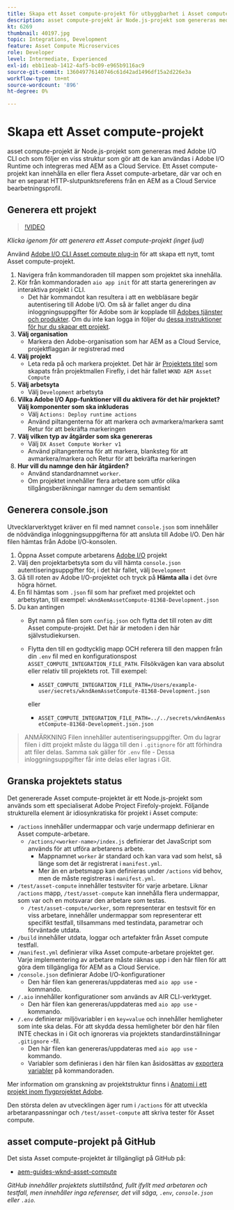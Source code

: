 ```yaml
---
title: Skapa ett Asset compute-projekt för utbyggbarhet i Asset compute
description: asset compute-projekt är Node.js-projekt som genereras med Adobe I/O CLI och som följer en viss struktur som gör att de kan användas i Adobe I/O Runtime och integreras med AEM as a Cloud Service.
kt: 6269
thumbnail: 40197.jpg
topic: Integrations, Development
feature: Asset Compute Microservices
role: Developer
level: Intermediate, Experienced
exl-id: ebb11eab-1412-4af5-bc09-e965b9116ac9
source-git-commit: 136049776140746c61d42ad1496df15a2d226e3a
workflow-type: tm+mt
source-wordcount: '896'
ht-degree: 0%

---
```


# Skapa ett Asset compute-projekt

asset compute-projekt är Node.js-projekt som genereras med Adobe I/O CLI och som följer en viss struktur som gör att de kan användas i Adobe I/O Runtime och integreras med AEM as a Cloud Service. Ett Asset compute-projekt kan innehålla en eller flera Asset compute-arbetare, där var och en har en separat HTTP-slutpunktsreferens från en AEM as a Cloud Service bearbetningsprofil.

## Generera ett projekt

>[!VIDEO](https://video.tv.adobe.com/v/40197/?quality=12&learn=on)

_Klicka igenom för att generera ett Asset compute-projekt (inget ljud)_

Använd [Adobe I/O CLI Asset compute plug-in](../set-up/development-environment.md#aio-cli) för att skapa ett nytt, tomt Asset compute-projekt.

1. Navigera från kommandoraden till mappen som projektet ska innehålla.
1. Kör från kommandoraden `aio app init` för att starta genereringen av interaktiva projekt i CLI.
   + Det här kommandot kan resultera i att en webbläsare begär autentisering till Adobe I/O. Om så är fallet anger du dina inloggningsuppgifter för Adobe som är kopplade till [Adobes tjänster och produkter](../set-up/accounts-and-services.md). Om du inte kan logga in följer du [dessa instruktioner för hur du skapar ett projekt](https://www.adobe.io/project-firefly/docs/getting_started/first_app/#42-developer-is-not-logged-in-as-enterprise-organization-user).
1. __Välj organisation__
   + Markera den Adobe-organisation som har AEM as a Cloud Service, projektflaggan är registrerad med
1. __Välj projekt__
   + Leta reda på och markera projektet. Det här är [Projektets titel](../set-up/firefly.md) som skapats från projektmallen Firefly, i det här fallet `WKND AEM Asset Compute`
1. __Välj arbetsyta__
   + Välj `Development` arbetsyta
1. __Vilka Adobe I/O App-funktioner vill du aktivera för det här projektet? Välj komponenter som ska inkluderas__
   + Välj `Actions: Deploy runtime actions`
   + Använd piltangenterna för att markera och avmarkera/markera samt Retur för att bekräfta markeringen
1. __Välj vilken typ av åtgärder som ska genereras__
   + Välj `DX Asset Compute Worker v1`
   + Använd piltangenterna för att markera, blanksteg för att avmarkera/markera och Retur för att bekräfta markeringen
1. __Hur vill du namnge den här åtgärden?__
   + Använd standardnamnet `worker`.
   + Om projektet innehåller flera arbetare som utför olika tillgångsberäkningar namnger du dem semantiskt

## Generera console.json

Utvecklarverktyget kräver en fil med namnet `console.json` som innehåller de nödvändiga inloggningsuppgifterna för att ansluta till Adobe I/O. Den här filen hämtas från Adobe I/O-konsolen.

1. Öppna Asset compute arbetarens [Adobe I/O](https://console.adobe.io) projekt
1. Välj den projektarbetsyta som du vill hämta `console.json` autentiseringsuppgifter för, i det här fallet, välj `Development`
1. Gå till roten av Adobe I/O-projektet och tryck på __Hämta alla__ i det övre högra hörnet.
1. En fil hämtas som `.json` fil som har prefixet med projektet och arbetsytan, till exempel: `wkndAemAssetCompute-81368-Development.json`
1. Du kan antingen
   + Byt namn på filen som `config.json` och flytta det till roten av ditt Asset compute-projekt. Det här är metoden i den här självstudiekursen.
   + Flytta den till en godtycklig mapp OCH referera till den mappen från din `.env` fil med en konfigurationspost `ASSET_COMPUTE_INTEGRATION_FILE_PATH`. Filsökvägen kan vara absolut eller relativ till projektets rot. Till exempel:
      + `ASSET_COMPUTE_INTEGRATION_FILE_PATH=/Users/example-user/secrets/wkndAemAssetCompute-81368-Development.json`

      eller
      + `ASSET_COMPUTE_INTEGRATION_FILE_PATH=../../secrets/wkndAemAssetCompute-81368-Development.json.json`


> ANMÄRKNING
> Filen innehåller autentiseringsuppgifter. Om du lagrar filen i ditt projekt måste du lägga till den i `.gitignore` för att förhindra att filer delas. Samma sak gäller för `.env` file - Dessa inloggningsuppgifter får inte delas eller lagras i Git.

## Granska projektets status

Det genererade Asset compute-projektet är ett Node.js-projekt som används som ett specialiserat Adobe Project Firefoly-projekt. Följande strukturella element är idiosynkratiska för projekt i Asset compute:

+ `/actions` innehåller undermappar och varje undermapp definierar en Asset compute-arbetare.
   + `/actions/<worker-name>/index.js` definierar det JavaScript som används för att utföra arbetarens arbete.
      + Mappnamnet `worker` är standard och kan vara vad som helst, så länge som det är registrerat i `manifest.yml`.
      + Mer än en arbetsmapp kan definieras under `/actions` vid behov, men de måste registreras i `manifest.yml`.
+ `/test/asset-compute` innehåller testsviter för varje arbetare. Liknar `/actions` mapp, `/test/asset-compute` kan innehålla flera undermappar, som var och en motsvarar den arbetare som testas.
   + `/test/asset-compute/worker`, som representerar en testsvit för en viss arbetare, innehåller undermappar som representerar ett specifikt testfall, tillsammans med testindata, parametrar och förväntade utdata.
+ `/build` innehåller utdata, loggar och artefakter från Asset compute testfall.
+ `/manifest.yml` definierar vilka Asset compute-arbetare projektet ger. Varje implementering av arbetare måste räknas upp i den här filen för att göra dem tillgängliga för AEM as a Cloud Service.
+ `/console.json` definierar Adobe I/O-konfigurationer
   + Den här filen kan genereras/uppdateras med `aio app use` -kommando.
+ `/.aio` innehåller konfigurationer som används av AIR CLI-verktyget.
   + Den här filen kan genereras/uppdateras med `aio app use` -kommando.
+ `/.env` definierar miljövariabler i en `key=value` och innehåller hemligheter som inte ska delas. För att skydda dessa hemligheter bör den här filen INTE checkas in i Git och ignoreras via projektets standardinställningar `.gitignore` -fil.
   + Den här filen kan genereras/uppdateras med `aio app use` -kommando.
   + Variabler som definieras i den här filen kan åsidosättas av [exportera variabler](../deploy/runtime.md) på kommandoraden.

Mer information om granskning av projektstruktur finns i [Anatomi i ett projekt inom flygprojektet Adobe](https://www.adobe.io/project-firefly/docs/guides/).

Den största delen av utvecklingen äger rum i `/actions` för att utveckla arbetaranpassningar och `/test/asset-compute` att skriva tester för Asset compute.

## asset compute-projekt på GitHub

Det sista Asset compute-projektet är tillgängligt på GitHub på:

+ [aem-guides-wknd-asset-compute](https://github.com/adobe/aem-guides-wknd-asset-compute)

_GitHub innehåller projektets sluttillstånd, fullt ifyllt med arbetaren och testfall, men innehåller inga referenser, det vill säga, `.env`, `console.json` eller `.aio`._
